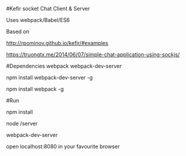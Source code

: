 #Kefir socket Chat Client & Server

Uses webpack/Babel/ES6

Based on  

http://rpominov.github.io/kefir/#examples

https://truongtx.me/2014/06/07/simple-chat-application-using-sockjs/

#Dependencies
webpack
webpack-dev-server

npm install webpack-dev-server -g

npm install webpack -g

#Run

npm install

node /server

webpack-dev-server

open localhost:8080 in your favourite browser

